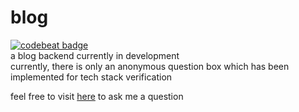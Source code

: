 # blog
[![codebeat badge](https://codebeat.co/badges/3cfb2162-1ba6-4213-97f6-563ec96f926a)](https://codebeat.co/projects/github-com-young-zy-blog-master)    
a blog backend currently in development    
currently, there is only an anonymous question box which has been implemented for tech stack verification

feel free to visit [here](https://young-zy.com) to ask me a question
